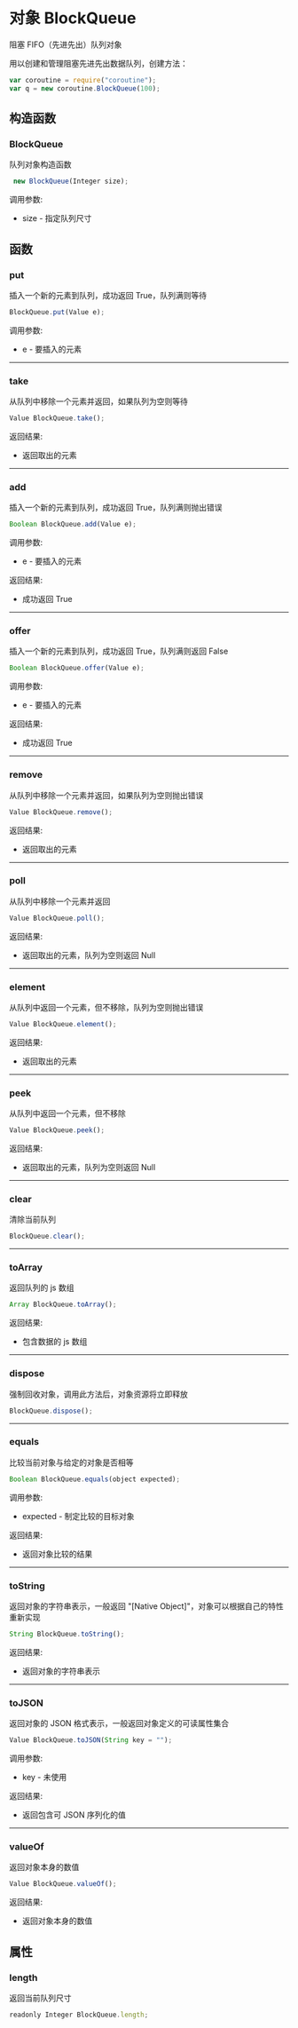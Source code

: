 # 对象 BlockQueue
阻塞 FIFO（先进先出）队列对象

用以创建和管理阻塞先进先出数据队列，创建方法：
```JavaScript
var coroutine = require("coroutine");
var q = new coroutine.BlockQueue(100);
```
## 构造函数
        
### BlockQueue
队列对象构造函数
```JavaScript
 new BlockQueue(Integer size);
```

调用参数:
* size - 指定队列尺寸

## 函数
        
### put
插入一个新的元素到队列，成功返回 True，队列满则等待
```JavaScript
BlockQueue.put(Value e);
```

调用参数:
* e - 要插入的元素

--------------------------
### take
从队列中移除一个元素并返回，如果队列为空则等待
```JavaScript
Value BlockQueue.take();
```

返回结果:
* 返回取出的元素

--------------------------
### add
插入一个新的元素到队列，成功返回 True，队列满则抛出错误
```JavaScript
Boolean BlockQueue.add(Value e);
```

调用参数:
* e - 要插入的元素

返回结果:
* 成功返回 True

--------------------------
### offer
插入一个新的元素到队列，成功返回 True，队列满则返回 False
```JavaScript
Boolean BlockQueue.offer(Value e);
```

调用参数:
* e - 要插入的元素

返回结果:
* 成功返回 True

--------------------------
### remove
从队列中移除一个元素并返回，如果队列为空则抛出错误
```JavaScript
Value BlockQueue.remove();
```

返回结果:
* 返回取出的元素

--------------------------
### poll
从队列中移除一个元素并返回
```JavaScript
Value BlockQueue.poll();
```

返回结果:
* 返回取出的元素，队列为空则返回 Null

--------------------------
### element
从队列中返回一个元素，但不移除，队列为空则抛出错误
```JavaScript
Value BlockQueue.element();
```

返回结果:
* 返回取出的元素

--------------------------
### peek
从队列中返回一个元素，但不移除
```JavaScript
Value BlockQueue.peek();
```

返回结果:
* 返回取出的元素，队列为空则返回 Null

--------------------------
### clear
清除当前队列
```JavaScript
BlockQueue.clear();
```

--------------------------
### toArray
返回队列的 js 数组
```JavaScript
Array BlockQueue.toArray();
```

返回结果:
* 包含数据的 js 数组

--------------------------
### dispose
强制回收对象，调用此方法后，对象资源将立即释放
```JavaScript
BlockQueue.dispose();
```

--------------------------
### equals
比较当前对象与给定的对象是否相等
```JavaScript
Boolean BlockQueue.equals(object expected);
```

调用参数:
* expected - 制定比较的目标对象

返回结果:
* 返回对象比较的结果

--------------------------
### toString
返回对象的字符串表示，一般返回 "[Native Object]"，对象可以根据自己的特性重新实现
```JavaScript
String BlockQueue.toString();
```

返回结果:
* 返回对象的字符串表示

--------------------------
### toJSON
返回对象的 JSON 格式表示，一般返回对象定义的可读属性集合
```JavaScript
Value BlockQueue.toJSON(String key = "");
```

调用参数:
* key - 未使用

返回结果:
* 返回包含可 JSON 序列化的值

--------------------------
### valueOf
返回对象本身的数值
```JavaScript
Value BlockQueue.valueOf();
```

返回结果:
* 返回对象本身的数值

## 属性
        
### length
返回当前队列尺寸
```JavaScript
readonly Integer BlockQueue.length;
```

